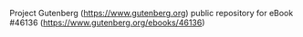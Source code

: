 Project Gutenberg (https://www.gutenberg.org) public repository for eBook #46136 (https://www.gutenberg.org/ebooks/46136)
